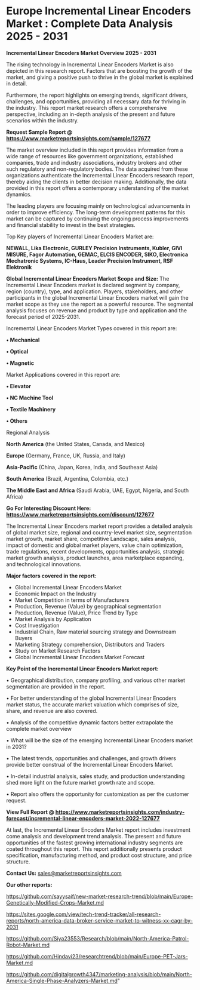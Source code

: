 # Europe Incremental Linear Encoders Market : Complete Data Analysis 2025 - 2031

<Strong> Incremental Linear Encoders Market Overview 2025 - 2031</strong>

The rising technology in Incremental Linear Encoders Market is also depicted in this research report. Factors that are boosting the growth of the market, and giving a positive push to thrive in the global market is explained in detail.

Furthermore, the report highlights on emerging trends, significant drivers, challenges, and opportunities, providing all necessary data for thriving in the industry. This report market research offers a comprehensive perspective, including an in-depth analysis of the present and future scenarios within the industry.

<strong>Request Sample Report @ <a href=https://www.marketreportsinsights.com/sample/127677>https://www.marketreportsinsights.com/sample/127677</a></strong>

The market overview included in this report provides information from a wide range of resources like government organizations, established companies, trade and industry associations, industry brokers and other such regulatory and non-regulatory bodies. The data acquired from these organizations authenticate the Incremental Linear Encoders research report, thereby aiding the clients in better decision making. Additionally, the data provided in this report offers a contemporary understanding of the market dynamics.

The leading players are focusing mainly on technological advancements in order to improve efficiency. The long-term development patterns for this market can be captured by continuing the ongoing process improvements and financial stability to invest in the best strategies.

Top Key players of Incremental Linear Encoders Market are:

<strong>NEWALL, Lika Electronic, GURLEY Precision Instruments, Kubler, GIVI MISURE, Fagor Automation, GEMAC, ELCIS ENCODER, SIKO, Electronica Mechatronic Systems, IC-Haus, Leader Precision Instrument, RSF Elektronik</strong>

<strong><b>Global Incremental Linear Encoders Market Scope and Size:</b></strong>
The Incremental Linear Encoders market is declared segment by company, region (country), type, and application. Players, stakeholders, and other participants in the global Incremental Linear Encoders market will gain the market scope as they use the report as a powerful resource. The segmental analysis focuses on revenue and product by type and application and the forecast period of 2025-2031.

Incremental Linear Encoders Market Types covered in this report are:

<strong>• Mechanical

• Optical

• Magnetic</strong>

Market Applications covered in this report are:

<strong>• Elevator

• NC Machine Tool

• Textile Machinery

• Others</strong> 

Regional Analysis

<strong>North America</strong> (the United States, Canada, and Mexico)

<strong>Europe</strong> (Germany, France, UK, Russia, and Italy)

<strong>Asia-Pacific</strong> (China, Japan, Korea, India, and Southeast Asia)

<strong>South America</strong> (Brazil, Argentina, Colombia, etc.)

<strong>The Middle East and Africa</strong> (Saudi Arabia, UAE, Egypt, Nigeria, and South Africa)

<strong>Go For Interesting Discount Here: <a href=https://www.marketreportsinsights.com/discount/127677>https://www.marketreportsinsights.com/discount/127677</a></strong>

The Incremental Linear Encoders market report provides a detailed analysis of global market size, regional and country-level market size, segmentation market growth, market share, competitive Landscape, sales analysis, impact of domestic and global market players, value chain optimization, trade regulations, recent developments, opportunities analysis, strategic market growth analysis, product launches, area marketplace expanding, and technological innovations.

<strong><b>Major factors covered in the report:</b></strong>
<ul>
  <li>Global Incremental Linear Encoders Market </li>
  <li>Economic Impact on the Industry</li>
  <li>Market Competition in terms of Manufacturers</li>
  <li>Production, Revenue (Value) by geographical segmentation</li>
  <li>Production, Revenue (Value), Price Trend by Type</li>
  <li>Market Analysis by Application</li>
  <li>Cost Investigation</li>
  <li>Industrial Chain, Raw material sourcing strategy and Downstream Buyers</li>
  <li>Marketing Strategy comprehension, Distributors and Traders</li>
  <li>Study on Market Research Factors</li>
  <li>Global Incremental Linear Encoders Market Forecast</li>
</ul>

<strong><b>Key Point of the Incremental Linear Encoders Market report:</b></strong>

• Geographical distribution, company profiling, and various other market segmentation are provided in the report.

• For better understanding of the global Incremental Linear Encoders market status, the accurate market valuation which comprises of size, share, and revenue are also covered.

• Analysis of the competitive dynamic factors better extrapolate the complete market overview

• What will be the size of the emerging Incremental Linear Encoders market in 2031?

• The latest trends, opportunities and challenges, and growth drivers provide better construal of the Incremental Linear Encoders Market.

• In-detail industrial analysis, sales study, and production understanding shed more light on the future market growth rate and scope.

• Report also offers the opportunity for customization as per the customer request.

<strong><b>View Full Report @ <a href=https://www.marketreportsinsights.com/industry-forecast/incremental-linear-encoders-market-2022-127677>https://www.marketreportsinsights.com/industry-forecast/incremental-linear-encoders-market-2022-127677</a></b></strong>


At last, the Incremental Linear Encoders Market report includes investment come analysis and development trend analysis. The present and future opportunities of the fastest growing international industry segments are coated throughout this report. This report additionally presents product specification, manufacturing method, and product cost structure, and price structure.

<strong>Contact Us:</strong>
sales@marketreportsinsights.com

<strong>Our other reports:</strong>

<a href=https://github.com/sayysaif/new-market-research-trend/blob/main/Europe-Genetically-Modified-Crops-Market.md>https://github.com/sayysaif/new-market-research-trend/blob/main/Europe-Genetically-Modified-Crops-Market.md</a>

<a href=https://sites.google.com/view/tech-trend-tracker/all-research-reports/north-america-data-broker-service-market-to-witness-xx-cagr-by-2031>https://sites.google.com/view/tech-trend-tracker/all-research-reports/north-america-data-broker-service-market-to-witness-xx-cagr-by-2031</a>

<a href=https://github.com/Siya23553/Research/blob/main/North-America-Patrol-Robot-Market.md>https://github.com/Siya23553/Research/blob/main/North-America-Patrol-Robot-Market.md</a>

<a href=https://github.com/Hindavi23/researchtrend/blob/main/Europe-PET-Jars-Market.md>https://github.com/Hindavi23/researchtrend/blob/main/Europe-PET-Jars-Market.md</a>

<a href=https://github.com/digitalgrowth4347/marketing-analysis/blob/main/North-America-Single-Phase-Analyzers-Market.md>https://github.com/digitalgrowth4347/marketing-analysis/blob/main/North-America-Single-Phase-Analyzers-Market.md</a>"
